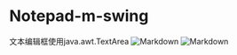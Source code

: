 # Notepad-m-swing
文本编辑框使用java.awt.TextArea
![Markdown](http://i2.muimg.com/593480/fcbdd207d83b5013.png)
![Markdown](http://i4.buimg.com/593480/995542123dff9942.png)
